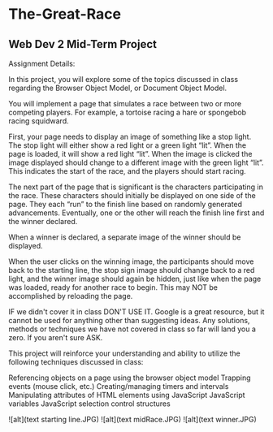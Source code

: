 # The-Great-Race
## Web Dev 2 Mid-Term Project

Assignment Details:

In this project, you will explore some of the topics discussed in class regarding the Browser Object Model, or Document Object Model.

You will implement a page that simulates a race between two or more competing players. For example, a tortoise racing a hare or spongebob racing squidward.

First, your page needs to display an image of something like a stop light. The stop light will either show a red light or a green light “lit”. When the page is loaded, it will show a red light “lit”. When the image is clicked the image displayed should change to a different image with the green light “lit”.  This indicates the start of the race, and the players should start racing.

The next part of the page that is significant is the characters participating in the race. These characters should initially be displayed on one side of the page. They each “run” to the finish line based on randomly generated advancements. Eventually, one or the other will reach the finish line first and the winner declared.

When a winner is declared, a separate image of the winner should be displayed.

When the user clicks on the winning image, the participants should move back to the starting line, the stop sign image should change back to a red light, and the winner image should again be hidden, just like when the page was loaded, ready for another race to begin. This may NOT be accomplished by reloading the page.

IF we didn't cover it in class DON'T USE IT. Google is a great resource, but it cannot be used for anything other than suggesting ideas. Any solutions, methods or techniques we have not covered in class so far will land you a zero. If you aren't sure ASK.

This project will reinforce your understanding and ability to utilize the following techniques discussed in class:

Referencing objects on a page using the browser object model
Trapping events (mouse click, etc.)
Creating/managing timers and intervals
Manipulating attributes of HTML elements using JavaScript
JavaScript variables
JavaScript selection control structures

![alt](text starting line.JPG) 
![alt](text midRace.JPG) 
![alt](text winner.JPG) 


